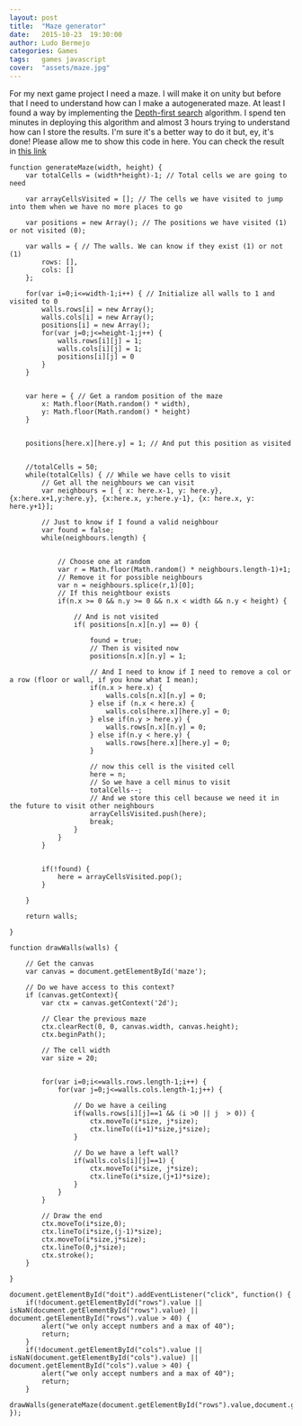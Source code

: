 ```yaml
---
layout: post
title:  "Maze generator"
date:   2015-10-23  19:30:00
author: Ludo Bermejo
categories: Games
tags:	games javascript
cover:  "assets/maze.jpg"
---
```


For my next game project I need a maze. I will make it on unity but before that I need to understand how can I make a autogenerated maze. At least I found a way by implementing the [Depth-first search](https://en.wikipedia.org/wiki/Maze_generation_algorithm#Depth-first_search) algorithm. I spend ten minutes in deploying this algorithm and almost 3 hours trying to understand how can I store the results. I'm sure it's a better way to do it but, ey, it's done! Please allow me to show this code in here. You can check the result in [this link](/projects/maze/index.html)

    function generateMaze(width, height) {
        var totalCells = (width*height)-1; // Total cells we are going to need

        var arrayCellsVisited = []; // The cells we have visited to jump into them when we have no more places to go

        var positions = new Array(); // The positions we have visited (1) or not visited (0);

        var walls = { // The walls. We can know if they exist (1) or not (1)
            rows: [],
            cols: []
        };

        for(var i=0;i<=width-1;i++) { // Initialize all walls to 1 and visited to 0
            walls.rows[i] = new Array();
            walls.cols[i] = new Array();
            positions[i] = new Array();
            for(var j=0;j<=height-1;j++) {
                walls.rows[i][j] = 1;
                walls.cols[i][j] = 1;
                positions[i][j] = 0
            }
        }


        var here = { // Get a random position of the maze
            x: Math.floor(Math.random() * width),
            y: Math.floor(Math.random() * height)
        }


        positions[here.x][here.y] = 1; // And put this position as visited


        //totalCells = 50;
        while(totalCells) { // While we have cells to visit
            // Get all the neighbours we can visit
            var neighbours = [ { x: here.x-1, y: here.y}, {x:here.x+1,y:here.y}, {x:here.x, y:here.y-1}, {x: here.x, y: here.y+1}];

            // Just to know if I found a valid neighbour
            var found = false;
            while(neighbours.length) {


                // Choose one at random
                var r = Math.floor(Math.random() * neighbours.length-1)+1;
                // Remove it for possible neighbours
                var n = neighbours.splice(r,1)[0];
                // If this neightbour exists
                if(n.x >= 0 && n.y >= 0 && n.x < width && n.y < height) {

                    // And is not visited
                    if( positions[n.x][n.y] == 0) {

                        found = true;
                        // Then is visited now
                        positions[n.x][n.y] = 1;

                        // And I need to know if I need to remove a col or a row (floor or wall, if you know what I mean);
                        if(n.x > here.x) {
                            walls.cols[n.x][n.y] = 0;
                        } else if (n.x < here.x) {
                            walls.cols[here.x][here.y] = 0;
                        } else if(n.y > here.y) {
                            walls.rows[n.x][n.y] = 0;
                        } else if(n.y < here.y) {
                            walls.rows[here.x][here.y] = 0;
                        }

                        // now this cell is the visited cell
                        here = n;
                        // So we have a cell minus to visit
                        totalCells--;
                        // And we store this cell because we need it in the future to visit other neighbours
                        arrayCellsVisited.push(here);
                        break;
                    }
                }
            }


            if(!found) {
                here = arrayCellsVisited.pop();
            }

        }

        return walls;

    }

    function drawWalls(walls) {

        // Get the canvas
        var canvas = document.getElementById('maze');

        // Do we have access to this context?
        if (canvas.getContext){
            var ctx = canvas.getContext('2d');

            // Clear the previous maze
            ctx.clearRect(0, 0, canvas.width, canvas.height);
            ctx.beginPath();

            // The cell width
            var size = 20;


            for(var i=0;i<=walls.rows.length-1;i++) {
                for(var j=0;j<=walls.cols.length-1;j++) {

                    // Do we have a ceiling
                    if(walls.rows[i][j]==1 && (i >0 || j  > 0)) {
                        ctx.moveTo(i*size, j*size);
                        ctx.lineTo((i+1)*size,j*size);
                    }

                    // Do we have a left wall?
                    if(walls.cols[i][j]==1) {
                        ctx.moveTo(i*size, j*size);
                        ctx.lineTo(i*size,(j+1)*size);
                    }
                }
            }

            // Draw the end
            ctx.moveTo(i*size,0);
            ctx.lineTo(i*size,(j-1)*size);
            ctx.moveTo(i*size,j*size);
            ctx.lineTo(0,j*size);
            ctx.stroke();
        }

    }

    document.getElementById("doit").addEventListener("click", function() {
        if(!document.getElementById("rows").value || isNaN(document.getElementById("rows").value) || document.getElementById("rows").value > 40) {
            alert("we only accept numbers and a max of 40");
            return;
        }
        if(!document.getElementById("cols").value || isNaN(document.getElementById("cols").value) || document.getElementById("cols").value > 40) {
            alert("we only accept numbers and a max of 40");
            return;
        }
        drawWalls(generateMaze(document.getElementById("rows").value,document.getElementById("cols").value));
    });



  
  
